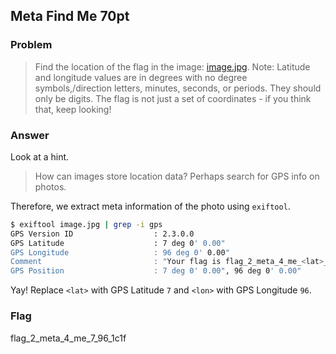 <!-- This markdown file is writeup template. -->

## Meta Find Me 70pt

### Problem
> Find the location of the flag in the image: [image.jpg](https://webshell2017.picoctf.com/static/386dfa784c0cd5041a6cb5b870bfdaa8/image.jpg). Note: Latitude and longitude values are in degrees with no degree symbols,/direction letters, minutes, seconds, or periods. They should only be digits. The flag is not just a set of coordinates - if you think that, keep looking!

### Answer
Look at a hint.

> How can images store location data? Perhaps search for GPS info on photos.

Therefore, we extract meta information of the photo using `exiftool`.

```bash
$ exiftool image.jpg | grep -i gps
GPS Version ID                  : 2.3.0.0
GPS Latitude                    : 7 deg 0' 0.00"
GPS Longitude                   : 96 deg 0' 0.00"
Comment                         : "Your flag is flag_2_meta_4_me_<lat>_<lon>_1c1f. Now find the GPS coordinates of this image! (Degrees only please)"
GPS Position                    : 7 deg 0' 0.00", 96 deg 0' 0.00"
```

Yay! Replace `<lat>` with GPS Latitude `7` and `<lon>` with GPS Longitude `96`. 

### Flag
flag_2_meta_4_me_7_96_1c1f
